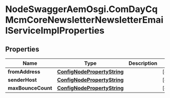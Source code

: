 # NodeSwaggerAemOsgi.ComDayCqMcmCoreNewsletterNewsletterEmailServiceImplProperties

## Properties

Name | Type | Description | Notes
------------ | ------------- | ------------- | -------------
**fromAddress** | [**ConfigNodePropertyString**](ConfigNodePropertyString.md) |  | [optional] 
**senderHost** | [**ConfigNodePropertyString**](ConfigNodePropertyString.md) |  | [optional] 
**maxBounceCount** | [**ConfigNodePropertyString**](ConfigNodePropertyString.md) |  | [optional] 


